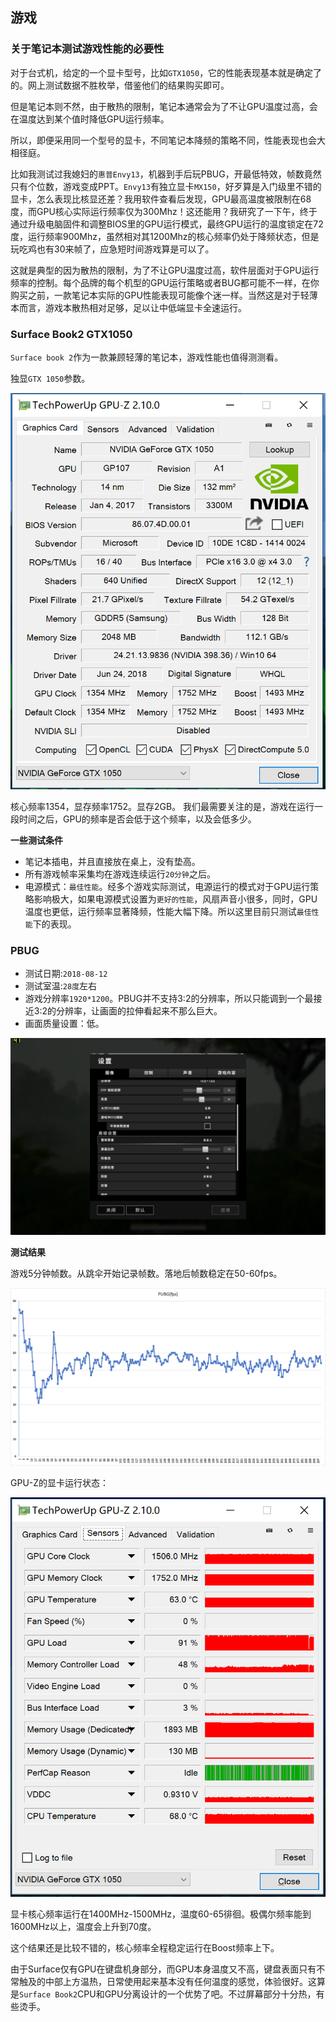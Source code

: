 ## 游戏
### 关于笔记本测试游戏性能的必要性
对于台式机，给定的一个显卡型号，比如`GTX1050`，它的性能表现基本就是确定了的。网上测试数据不胜枚举，借鉴他们的结果购买即可。

但是笔记本则不然，由于散热的限制，笔记本通常会为了不让GPU温度过高，会在温度达到某个值时降低GPU运行频率。

所以，即便采用同一个型号的显卡，不同笔记本降频的策略不同，性能表现也会大相径庭。

比如我测试过我媳妇的`惠普Envy13`，机器到手后玩PBUG，开最低特效，帧数竟然只有个位数，游戏变成PPT。`Envy13`有独立显卡`MX150`，好歹算是入门级里不错的显卡，怎么表现比核显还差？我用软件查看后发现，GPU最高温度被限制在68度，而GPU核心实际运行频率仅为300Mhz！这还能用？我研究了一下午，终于通过升级电脑固件和调整BIOS里的GPU运行模式，最终GPU运行的温度锁定在72度，运行频率900Mhz，虽然相对其1200Mhz的核心频率仍处于降频状态，但是玩吃鸡也有30来帧了，应急短时间游戏算是可以了。

这就是典型的因为散热的限制，为了不让GPU温度过高，软件层面对于GPU运行频率的控制。每个品牌的每个机型的GPU运行策略或者BUG都可能不一样，在你购买之前，一款笔记本实际的GPU性能表现可能像个迷一样。当然这是对于轻薄本而言，游戏本散热相对足够，足以让中低端显卡全速运行。

### Surface Book2 GTX1050
`Surface book 2`作为一款兼顾轻薄的笔记本，游戏性能也值得测测看。

独显`GTX 1050`参数。

![GTX-1050](https://github.com/yangyangxian/IDesk/blob/master/Articles/surface%20book2%20gaming%20testing/images/SB2-GPUZ.PNG)

核心频率1354，显存频率1752。显存2GB。
我们最需要关注的是，游戏在运行一段时间之后，GPU的频率是否会低于这个频率，以及会低多少。

**一些测试条件**
* 笔记本插电，并且直接放在桌上，没有垫高。
* 所有游戏帧率采集均在游戏连续运行`20分钟`之后。
* 电源模式：`最佳性能`。经多个游戏实际测试，电源运行的模式对于GPU运行策略影响极大，如果电源模式设置为`更好的性能`，风扇声音小很多，同时，GPU温度也更低，运行频率显著降频，性能大幅下降。所以这里目前只测试`最佳性能`下的表现。

### PBUG
* 测试日期:`2018-08-12`
* 测试室温:`28度`左右
* 游戏分辨率`1920*1200`。PBUG并不支持3:2的分辨率，所以只能调到一个最接近3:2的分辨率，让画面的拉伸看起来不那么巨大。
* 画面质量设置：低。

![Settings](https://github.com/yangyangxian/IDesk/blob/master/Articles/surface%20book2%20gaming%20testing/images/Settings.jpg)

**测试结果**

游戏5分钟帧数。从跳伞开始记录帧数。落地后帧数稳定在50-60fps。

![PBUG-Frames](https://github.com/yangyangxian/IDesk/blob/master/Articles/surface%20book2%20gaming%20testing/images/PUBG-Frames.png)

GPU-Z的显卡运行状态：

![PBUG-GPU status](https://github.com/yangyangxian/IDesk/blob/master/Articles/surface%20book2%20gaming%20testing/images/PBUG-GPUZ.PNG)

显卡核心频率运行在1400MHz-1500MHz，温度60-65徘徊。极偶尔频率能到1600MHz以上，温度会上升到70度。

这个结果还是比较不错的，核心频率全程稳定运行在Boost频率上下。

由于Surface仅有GPU在键盘机身部分，而GPU本身温度又不高，键盘表面只有不常触及的中部上方温热，日常使用起来基本没有任何温度的感觉，体验很好。这算是`Surface Book2`CPU和GPU分离设计的一个优势了吧。不过屏幕部分十分热，有些烫手。


